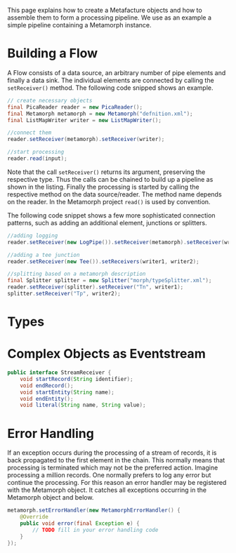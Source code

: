 This page explains how to create a Metafacture objects and how to assemble them to form a processing pipeline. We use as an example a simple pipeline containing a Metamorph instance.

# Building a Flow

A Flow consists of a data source, an arbitrary number of pipe elements and finally a data sink.
The individual elements are connected by calling the `setReceiver()` method. The following code snipped shows an example.

```java
// create necessary objects
final PicaReader reader = new PicaReader();
final Metamorph metamorph = new Metamorph("defnition.xml");
final ListMapWriter writer = new ListMapWriter();

//connect them
reader.setReceiver(metamorph).setReceiver(writer);

//start processing
reader.read(input);
```

Note that the call `setReceiver()` returns
its argument, preserving the respective type. Thus the calls can be chained to
build up a pipeline as shown in the listing. Finally the processing is started
by calling the respective method on the data source/reader. The method name
depends on the reader. In the Metamorph project `read()` is used by
convention.

The following code snippet shows a few more sophisticated connection patterns, such
as adding an additional element, junctions or splitters.

```java
//adding logging
reader.setReceiver(new LogPipe()).setReceiver(metamorph).setReceiver(writer);

//adding a tee junction
reader.setReceiver(new Tee()).setReceivers(writer1, writer2);

//splitting based on a metamorph description
final Splitter splitter = new Splitter("morph/typeSplitter.xml");
reader.setReceiver(splitter).setReceiver("Tn", writer1);
splitter.setReceiver("Tp", writer2);
```

# Types



# Complex Objects as Eventstream

```java
public interface StreamReceiver {
	void startRecord(String identifier);
	void endRecord();
	void startEntity(String name);
	void endEntity();
	void literal(String name, String value);
```

# Error Handling
If an exception occurs during the processing of a stream of records, it is back
propagated to the first element in the chain. This normally means that
processing is terminated which may not be the preferred action. Imagine
processing a million records. One normally prefers to log any error but continue
the processing.
For this reason an error handler may be registered with the Metamorph object. It
catches all exceptions occurring in the Metamorph object and below. 

```java
metamorph.setErrorHandler(new MetamorphErrorHandler() {
	@Override
	public void error(final Exception e) {
		// TODO fill in your error handling code
	}
});
```